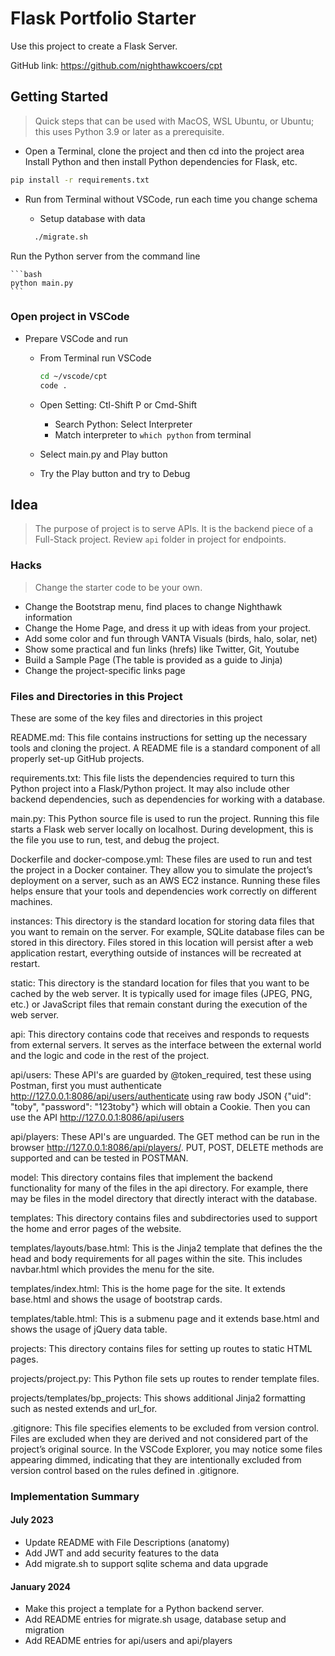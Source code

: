 # Flask Portfolio Starter

Use this project to create a Flask Server.

GitHub link: https://github.com/nighthawkcoers/cpt

## Getting Started

> Quick steps that can be used with MacOS, WSL Ubuntu, or Ubuntu; this uses Python 3.9 or later as a prerequisite.

- Open a Terminal, clone the project and then cd into the project area
Install Python and then install Python dependencies for Flask, etc.

```bash
pip install -r requirements.txt
```

- Run from Terminal without VSCode, run each time you change schema

  - Setup database with data
  
  ```bash
    ./migrate.sh
  ```

Run the Python server from the command line

    ```bash
    python main.py
    ```

### Open project in VSCode

- Prepare VSCode and run

  - From Terminal run VSCode

    ```bash
    cd ~/vscode/cpt
    code .
    ```

  - Open Setting: Ctl-Shift P or Cmd-Shift
    - Search Python: Select Interpreter
    - Match interpreter to `which python` from terminal

  - Select main.py and Play button
  - Try the Play button and try to Debug

## Idea

> The purpose of project is to serve APIs.  It is the backend piece of a Full-Stack project.  Review `api` folder in project for endpoints.

### Hacks
> Change the starter code to be your own.

- Change the Bootstrap menu, find places to change Nighthawk information
- Change the Home Page, and dress it up with ideas from your project.
- Add some color and fun through VANTA Visuals (birds, halo, solar, net)
- Show some practical and fun links (hrefs) like Twitter, Git, Youtube
- Build a Sample Page (The table is provided as a guide to Jinja)
- Change the project-specific links page

### Files and Directories in this Project

These are some of the key files and directories in this project

README.md: This file contains instructions for setting up the necessary tools and cloning the project. A README file is a standard component of all properly set-up GitHub projects.

requirements.txt: This file lists the dependencies required to turn this Python project into a Flask/Python project. It may also include other backend dependencies, such as dependencies for working with a database.

main.py: This Python source file is used to run the project. Running this file starts a Flask web server locally on localhost. During development, this is the file you use to run, test, and debug the project.

Dockerfile and docker-compose.yml: These files are used to run and test the project in a Docker container. They allow you to simulate the project’s deployment on a server, such as an AWS EC2 instance. Running these files helps ensure that your tools and dependencies work correctly on different machines.

instances: This directory is the standard location for storing data files that you want to remain on the server. For example, SQLite database files can be stored in this directory. Files stored in this location will persist after a web application restart, everything outside of instances will be recreated at restart.

static: This directory is the standard location for files that you want to be cached by the web server. It is typically used for image files (JPEG, PNG, etc.) or JavaScript files that remain constant during the execution of the web server.

api: This directory contains code that receives and responds to requests from external servers. It serves as the interface between the external world and the logic and code in the rest of the project.

api/users:  These API's are guarded by @token_required, test these using Postman, first you must authenticate http://127.0.0.1:8086/api/users/authenticate using raw body JSON {"uid": "toby", "password": "123toby"} which will obtain a Cookie. Then you can use the API http://127.0.0.1:8086/api/users

api/players: These API's are unguarded. The GET method can be run in the browser http://127.0.0.1:8086/api/players/.   PUT, POST, DELETE methods are supported and can be tested in POSTMAN. 

model: This directory contains files that implement the backend functionality for many of the files in the api directory. For example, there may be files in the model directory that directly interact with the database.

templates: This directory contains files and subdirectories used to support the home and error pages of the website.

templates/layouts/base.html:  This is the Jinja2 template that defines the the head and body requirements for all pages within the site.  This includes navbar.html which provides the menu for the site.

templates/index.html: This is the home page for the site.  It extends base.html and shows the usage of bootstrap cards.

templates/table.html: This is a submenu page and it extends base.html and shows the usage of jQuery data table.

projects: This directory contains files for setting up routes to static HTML pages.

projects/project.py:  This Python file sets up routes to render template files.

projects/templates/bp_projects:  This shows additional Jinja2 formatting such as nested extends and url_for.

.gitignore: This file specifies elements to be excluded from version control. Files are excluded when they are derived and not considered part of the project’s original source. In the VSCode Explorer, you may notice some files appearing dimmed, indicating that they are intentionally excluded from version control based on the rules defined in .gitignore.

### Implementation Summary

#### July 2023

- Update README with File Descriptions (anatomy)
- Add JWT and add security features to the data
- Add migrate.sh to support sqlite schema and data upgrade

#### January 2024

- Make this project a template for a Python backend server.
- Add README entries for migrate.sh usage, database setup and migration
- Add README entries for api/users and api/players
